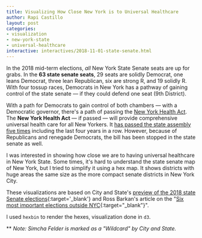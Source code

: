 ```yaml
---
title: Visualizing How Close New York is to Universal Healthcare
author: Rapi Castillo
layout: post
categories:
- visualization
- new-york-state
- universal-healthcare
interactive: interactives/2018-11-01-state-senate.html
---
```


In the 2018 mid-term elections, _all_ New York State Senate seats are up for grabs. In the **63 state senate seats**, 29 seats are solidly Democrat, one leans Democrat, three lean Republican, six are strong R, and 19 solidly R. With four tossup races, Democrats in New York has a pathway of gaining control of the state senate — if they could defend one seat (9th District).

With a path for Democrats to gain control of both chambers — with a Democratic governor, there's a path of passing the [New York Health Act](https://www.nyhcampaign.org/). The **New York Health Act** — if passed — will provide comprehensive universal health care for all New Yorkers. It [has passed the state assembly five times](http://gothamist.com/2018/08/22/nyc_universal_healthcare.php) including the last four years in a row. However, because of Republicans and renegade Democrats, the bill has been stopped in the state senate as well.

I was interested in showing how close we are to having universal healthcare in New York State. Some times, it's hard to understand the state senate map of New York, but I tried to simplify it using a hex map. It shows districts with huge areas the same size as the more compact senate districts in New York City.

These visualizations are based on City and State's [preview of the 2018 state Senate elections](https://www.cityandstateny.com/articles/politics/campaigns-elections/2018-new-york-senate-elections-guide.html){:target='\_blank'} and Ross Barkan's article on the "[Six most important elections outside NYC](http://gothamist.com/2018/11/01/ny_midterm_elections_upstate.php){:target="\_blank"}".

I used `hexbin` to render the hexes, visualization done in `d3`.

** _Note: Simcha Felder is marked as a "Wildcard" by City and State._

